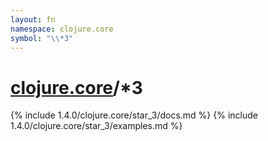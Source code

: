 ```yaml
---
layout: fn
namespace: clojure.core
symbol: "\\*3"
---
```


# [clojure.core](../)/\*3

{% include 1.4.0/clojure.core/star_3/docs.md %}
{% include 1.4.0/clojure.core/star_3/examples.md %}

